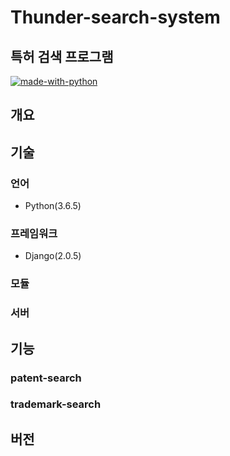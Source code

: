 Thunder-search-system
========================
특허 검색 프로그램<br/>
----------------------


[![made-with-python](https://img.shields.io/badge/Made%20with-Python-1f425f.svg)](https://www.python.org/)


## 개요


## 기술


### 언어
- Python(3.6.5)


### 프레임워크
- Django(2.0.5)


### 모듈

### 서버


## 기능

### patent-search

### trademark-search

## 버전
